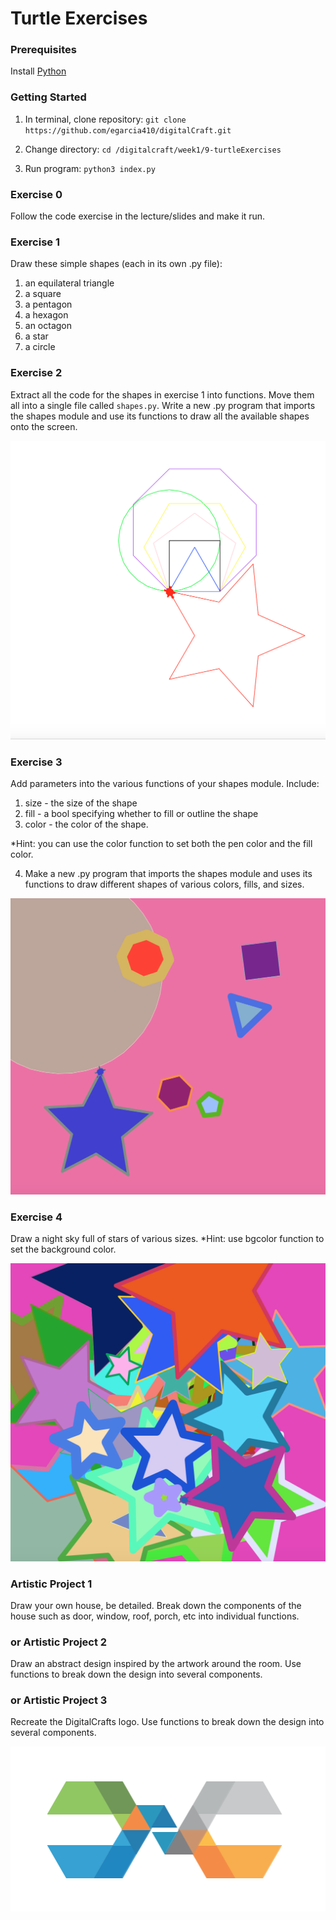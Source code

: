 # Turtle Exercises

### Prerequisites

Install [Python](https://www.python.org/downloads/)

### Getting Started

1. In terminal, clone repository:
`git clone https://github.com/egarcia410/digitalCraft.git`

2. Change directory:
`cd /digitalcraft/week1/9-turtleExercises`

3. Run program:
`python3 index.py`

### Exercise 0

Follow the code exercise in the lecture/slides and make it run.

### Exercise 1

Draw these simple shapes (each in its own .py file):

1. an equilateral triangle
2. a square
3. a pentagon
4. a hexagon
5. an octagon
6. a star
7. a circle
### Exercise 2

Extract all the code for the shapes in exercise 1 into functions. Move them all
into a single file called `shapes.py`. Write a new .py program that imports the
shapes module and use its functions to draw all the available shapes onto the screen.

![alt text](./img/img1.png)

### Exercise 3

Add parameters into the various functions of your shapes module. Include:

1. size - the size of the shape
2. fill - a bool specifying whether to fill or outline the shape
3. color - the color of the shape.

*Hint: you can use the color function to set both the pen color and the fill color.

4. Make a new .py program that imports the shapes module and uses its functions to draw different shapes of various colors, fills, and sizes.

![alt text](./img/img2.png)

### Exercise 4

Draw a night sky full of stars of various sizes. *Hint: use bgcolor function to set the background color.

![alt text](./img/img3.png)

### Artistic Project 1

Draw your own house, be detailed. Break down the components of the house such as door, window, roof, porch, etc into individual functions.

### or Artistic Project 2

Draw an abstract design inspired by the artwork around the room. Use functions to break down the design into several components.

### or Artistic Project 3

Recreate the DigitalCrafts logo. Use functions to break down the design into several components.

![alt text](./img/img4.png)
